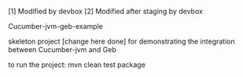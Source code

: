 [1] Modified by devbox
[2] Modified after staging by devbox

Cucumber-jvm-geb-example

skeleton project [change here done] for demonstrating the integration between Cucumber-jvm and Geb

to run the project: mvn clean test package